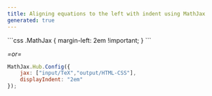 ```yaml
---
title: Aligning equations to the left with indent using MathJax
generated: true
---
```


<div markdown="1" class="ans">
```css
.MathJax {
    margin-left: 2em !important;
}
```

*=or=*

```js
MathJax.Hub.Config({
    jax: ["input/TeX","output/HTML-CSS"],
    displayIndent: "2em"
});
```
</div>
